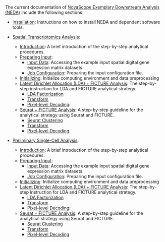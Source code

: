 The current documentation of [NovaScope Exemplary Downstream Analysis (NEDA)](../../index.md) 
include the following sections:

* [Installation](../installation/installation.md): Instructions on how to install NEDA and dependent software tools.

* [Spatial Transcriptomics Analysis](../analysis/hex_idx/intro.md):
    * [Introduction](../analysis/hex_idx/intro.md): A brief introduction of the step-by-step analytical procedures.
    * [Preparing Input](../prep_input/access_data.md):
        * [Input Data](../prep_input/access_data.md): Accessing the example input spatial digital gene expression matrix datasets.
        * [Job Configuration](../prep_input/job_config.md): Preparing the input configuration file.
    * [Initializing](../analysis/hex_idx/step1-preprocess.md): Initialize computing environment and data preprocessing
    * [Latent Dirichlet Allocation (LDA) + FICTURE Analysis](../LDA/step2a-LDA.md): The step-by-step instruction for LDA and FICTURE analytical strategy.
        * [LDA Factorization](../LDA/step2a-LDA.md)
        * [Transform](../analysis/hex_idx/LDA/step3-transform.md)
        * [Pixel-level Decoding](../analysis/hex_idx/LDA/step4-decode.md):
    * [Seurat + FICTURE Analysis](../analysis/hex_idx/Seurat/step1-preprocess.md): A step-by-step guideline for the analytical strategy using Seurat and FICTURE.
        * [Seurat Clustering](../analysis/hex_idx/Seurat/step2b-seurat.md)
        * [Transform](../analysis/hex_idx/Seurat/step3-transform.md)
        * [Pixel-level Decoding](../analysis/hex_idx/Seurat/step4-decode.md)


* [Preliminary Single-Cell Analysis](../analysis/cell_idx/intro.md):
    * [Introduction](../analysis/cell_idx/intro.md): A brief introduction of the step-by-step analytical procedures.
    * [Preparing Input](../analysis/cell_idx/access_data.md):
        * [Input Data](../analysis/cell_idx/access_data.md): Accessing the example input spatial digital gene expression matrix datasets.
        * [Job Configuration](../analysis/cell_idx/job_config.md): Preparing the input configuration file.
    * [Initializing](../analysis/cell_idx/step1-preprocess.md): Initialize computing environment and data preprocessing
    * [Latent Dirichlet Allocation (LDA) + FICTURE Analysis](../LDA/step2a-LDA.md): The step-by-step instruction for LDA and FICTURE analytical strategy.
        * [LDA Factorization](../LDA/step2a-LDA.md)
        * [Transform](../analysis/hex_idx/LDA/step3-transform.md)
        * [Pixel-level Decoding](../analysis/hex_idx/LDA/step4-decode.md):
    * [Seurat + FICTURE Analysis](../analysis/hex_idx/Seurat/step1-preprocess.md): A step-by-step guideline for the analytical strategy using Seurat and FICTURE.
        * [Seurat Clustering](../analysis/hex_idx/Seurat/step2b-seurat.md)
        * [Transform](../analysis/hex_idx/Seurat/step3-transform.md)
        * [Pixel-level Decoding](../analysis/hex_idx/Seurat/step4-decode.md)